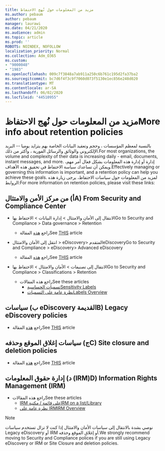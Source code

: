 ```yaml
---
title: مزيد من المعلومات حول نُهج الاحتفاظ
ms.author: pebaum
author: pebaum
manager: laurawi
ms.date: 04/21/2020
ms.audience: admin
ms.topic: article
ms.prod: ''
ROBOTS: NOINDEX, NOFOLLOW
localization_priority: Normal
ms.collection: Adm_O365
ms.custom:
- "9000048"
- "1983"
ms.openlocfilehash: 009c7f3848a7ab911a250c6b761c195d2fa37ba2
ms.sourcegitcommit: bc7d6f4f3c9f7060d073f5130e1ec856e248d020
ms.translationtype: MT
ms.contentlocale: ar-SA
ms.lasthandoff: 06/02/2020
ms.locfileid: "44510955"
---
```

# <a name="more-info-about-retention-policies"></a><span data-ttu-id="c00a3-102">مزيد من المعلومات حول نُهج الاحتفاظ</span><span class="sxs-lookup"><span data-stu-id="c00a3-102">More info about retention policies</span></span>

<span data-ttu-id="c00a3-103">بالنسبة لمعظم المؤسسات ، وحجم وتعقيد البيانات الخاصة بهم يتزايد يوميا -- البريد الإلكتروني والوثائق والرسائل الفورية ، وأكثر من ذلك.</span><span class="sxs-lookup"><span data-stu-id="c00a3-103">For most organizations, the volume and complexity of their data is increasing daily - email, documents, instant messages, and more.</span></span> <span data-ttu-id="c00a3-104">إدارة أو إدارة هذه المعلومات بشكل فعال أمر مهم، ويمكن أن تساعدك سياسة الاحتفاظ في تحقيق هذه الأهداف.</span><span class="sxs-lookup"><span data-stu-id="c00a3-104">Effectively managing or governing this information is important, and a retention policy can help you achieve these goals.</span></span> <span data-ttu-id="c00a3-105">لمزيد من المعلومات حول سياسات الاحتفاظ، يرجى زيارة هذه الروابط:</span><span class="sxs-lookup"><span data-stu-id="c00a3-105">For more information on retention policies, please visit these links:</span></span>

## <a name="a-from-security-and-compliance-center"></a><span data-ttu-id="c00a3-106">أ) من مركز الأمن والامتثال</span><span class="sxs-lookup"><span data-stu-id="c00a3-106">A) From Security and Compliance Center</span></span>

- <span data-ttu-id="c00a3-107">الانتقال إلى الأمان والامتثال > إدارة البيانات > الاحتفاظ بها</span><span class="sxs-lookup"><span data-stu-id="c00a3-107">Go to Security and Compliance > Data governance > Retention</span></span>
  - <span data-ttu-id="c00a3-108">راجع [هذه](https://docs.microsoft.com/microsoft-365/compliance/retention-policies) المقالة</span><span class="sxs-lookup"><span data-stu-id="c00a3-108">See [THIS](https://docs.microsoft.com/microsoft-365/compliance/retention-policies) article</span></span>

- <span data-ttu-id="c00a3-109">انتقل إلى الأمان والامتثال > eDiscovery> المتقدمeDiscovery</span><span class="sxs-lookup"><span data-stu-id="c00a3-109">Go to Security and Compliance > eDiscovery> Advanced eDiscovery</span></span> 
  - <span data-ttu-id="c00a3-110">راجع [هذه](https://docs.microsoft.com/microsoft-365/compliance/ediscovery-cases) المقالة</span><span class="sxs-lookup"><span data-stu-id="c00a3-110">See [THIS](https://docs.microsoft.com/microsoft-365/compliance/ediscovery-cases) article</span></span>

- <span data-ttu-id="c00a3-111">الانتقال إلى تصنيفات > الأمان والامتثال > الاحتفاظ بها</span><span class="sxs-lookup"><span data-stu-id="c00a3-111">Go to Security and Compliance > Classifications > Retention</span></span>
  - <span data-ttu-id="c00a3-112">راجع هذه المقالات</span><span class="sxs-lookup"><span data-stu-id="c00a3-112">See these articles</span></span>
    - [<span data-ttu-id="c00a3-113">تسميات الحساسية</span><span class="sxs-lookup"><span data-stu-id="c00a3-113">Sensitivity Labels</span></span>](https://docs.microsoft.com/microsoft-365/compliance/sensitivity-labels)
    - [<span data-ttu-id="c00a3-114">نظرة عامة على التسميات</span><span class="sxs-lookup"><span data-stu-id="c00a3-114">Labels Overview</span></span>](https://docs.microsoft.com/microsoft-365/compliance/labels)

## <a name="b-legacy-ediscovery-policies"></a><span data-ttu-id="c00a3-115">ب) سياسات eDiscovery القديمة</span><span class="sxs-lookup"><span data-stu-id="c00a3-115">B) Legacy eDiscovery policies</span></span>

- <span data-ttu-id="c00a3-116">راجع [هذه](https://support.office.com/article/Set-up-an-eDiscovery-Center-in-SharePoint-Online-A18F8975-AA7F-43B4-A7D6-001D14744D8E) المقالة</span><span class="sxs-lookup"><span data-stu-id="c00a3-116">See [THIS](https://support.office.com/article/Set-up-an-eDiscovery-Center-in-SharePoint-Online-A18F8975-AA7F-43B4-A7D6-001D14744D8E) article</span></span>

## <a name="c-site-closure-and-deletion-policies"></a><span data-ttu-id="c00a3-117">ج) سياسات إغلاق الموقع وحذفه</span><span class="sxs-lookup"><span data-stu-id="c00a3-117">C) Site closure and deletion policies</span></span>

- <span data-ttu-id="c00a3-118">راجع [هذه](https://support.office.com/article/Use-policies-for-site-closure-and-deletion-A8280D82-27FD-48C5-9ADF-8A5431208BA5) المقالة</span><span class="sxs-lookup"><span data-stu-id="c00a3-118">See [THIS](https://support.office.com/article/Use-policies-for-site-closure-and-deletion-A8280D82-27FD-48C5-9ADF-8A5431208BA5) article</span></span>  

## <a name="d-information-rights-management-irm"></a><span data-ttu-id="c00a3-119">د) إدارة حقوق المعلومات (IRM)</span><span class="sxs-lookup"><span data-stu-id="c00a3-119">D) Information Rights Management (IRM)</span></span>

- <span data-ttu-id="c00a3-120">راجع هذه المقالات</span><span class="sxs-lookup"><span data-stu-id="c00a3-120">See these articles</span></span>
  - [<span data-ttu-id="c00a3-121">IRM على قائمة / مكتبة</span><span class="sxs-lookup"><span data-stu-id="c00a3-121">IRM on a list/Library</span></span>](https://support.office.com/article/apply-information-rights-management-to-a-list-or-library-3bdb5c4e-94fc-4741-b02f-4e7cc3c54aa1)
  - [<span data-ttu-id="c00a3-122">نظرة عامة على IRM</span><span class="sxs-lookup"><span data-stu-id="c00a3-122">IRM Overview</span></span>](https://support.office.com/article/create-and-apply-information-management-policies-eb501fe9-2ef6-4150-945a-65a6451ee9e9)

> [!Note]
> <span data-ttu-id="c00a3-123">نوصي بشدة بالانتقال إلى سياسات الأمان والامتثال إذا كنت لا تزال تستخدم سياسات Legacy eDiscovery أو IRM أو إغلاق الموقع وحذفه.</span><span class="sxs-lookup"><span data-stu-id="c00a3-123">We strongly recommend moving to Security and Compliance polices if you are still using Legacy eDiscovery or IRM or Site Closure and deletion policies.</span></span>
